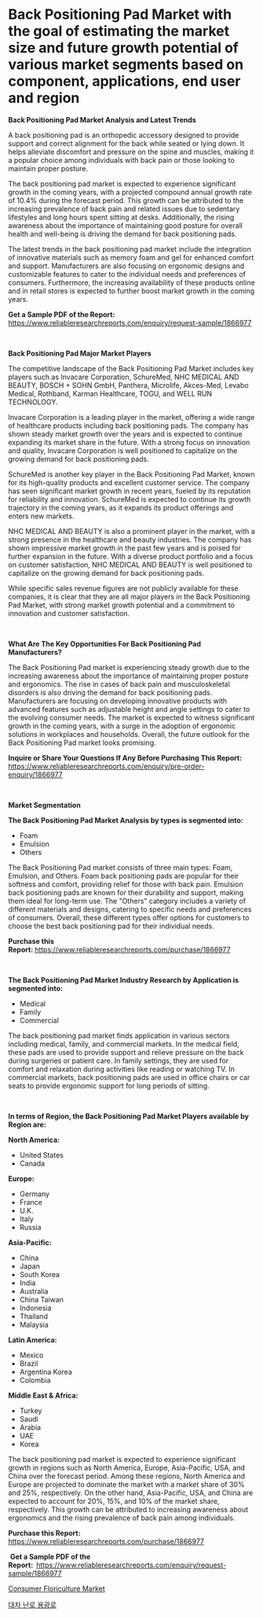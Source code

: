 <p><h1>Back Positioning Pad Market with the goal of estimating the market size and future growth potential of various market segments based on component, applications, end user and region</h1></p><p><strong>Back Positioning Pad Market Analysis and Latest Trends</strong></p>
<p><p>A back positioning pad is an orthopedic accessory designed to provide support and correct alignment for the back while seated or lying down. It helps alleviate discomfort and pressure on the spine and muscles, making it a popular choice among individuals with back pain or those looking to maintain proper posture.</p><p>The back positioning pad market is expected to experience significant growth in the coming years, with a projected compound annual growth rate of 10.4% during the forecast period. This growth can be attributed to the increasing prevalence of back pain and related issues due to sedentary lifestyles and long hours spent sitting at desks. Additionally, the rising awareness about the importance of maintaining good posture for overall health and well-being is driving the demand for back positioning pads.</p><p>The latest trends in the back positioning pad market include the integration of innovative materials such as memory foam and gel for enhanced comfort and support. Manufacturers are also focusing on ergonomic designs and customizable features to cater to the individual needs and preferences of consumers. Furthermore, the increasing availability of these products online and in retail stores is expected to further boost market growth in the coming years.</p></p>
<p><strong>Get a Sample PDF of the Report:&nbsp;</strong> <a href="https://www.reliableresearchreports.com/enquiry/request-sample/1866977">https://www.reliableresearchreports.com/enquiry/request-sample/1866977</a></p>
<p>&nbsp;</p>
<p><strong>Back Positioning Pad Major Market Players</strong></p>
<p><p>The competitive landscape of the Back Positioning Pad Market includes key players such as Invacare Corporation, SchureMed, NHC MEDICAL AND BEAUTY, BOSCH + SOHN GmbH, Panthera, Microlife, Akces-Med, Levabo Medical, Rothband, Karman Healthcare, TOGU, and WELL RUN TECHNOLOGY.</p><p>Invacare Corporation is a leading player in the market, offering a wide range of healthcare products including back positioning pads. The company has shown steady market growth over the years and is expected to continue expanding its market share in the future. With a strong focus on innovation and quality, Invacare Corporation is well positioned to capitalize on the growing demand for back positioning pads.</p><p>SchureMed is another key player in the Back Positioning Pad Market, known for its high-quality products and excellent customer service. The company has seen significant market growth in recent years, fueled by its reputation for reliability and innovation. SchureMed is expected to continue its growth trajectory in the coming years, as it expands its product offerings and enters new markets.</p><p>NHC MEDICAL AND BEAUTY is also a prominent player in the market, with a strong presence in the healthcare and beauty industries. The company has shown impressive market growth in the past few years and is poised for further expansion in the future. With a diverse product portfolio and a focus on customer satisfaction, NHC MEDICAL AND BEAUTY is well positioned to capitalize on the growing demand for back positioning pads.</p><p>While specific sales revenue figures are not publicly available for these companies, it is clear that they are all major players in the Back Positioning Pad Market, with strong market growth potential and a commitment to innovation and customer satisfaction.</p></p>
<p>&nbsp;</p>
<p><strong>What Are The Key Opportunities For Back Positioning Pad Manufacturers?</strong></p>
<p><p>The Back Positioning Pad market is experiencing steady growth due to the increasing awareness about the importance of maintaining proper posture and ergonomics. The rise in cases of back pain and musculoskeletal disorders is also driving the demand for back positioning pads. Manufacturers are focusing on developing innovative products with advanced features such as adjustable height and angle settings to cater to the evolving consumer needs. The market is expected to witness significant growth in the coming years, with a surge in the adoption of ergonomic solutions in workplaces and households. Overall, the future outlook for the Back Positioning Pad market looks promising.</p></p>
<p><strong>Inquire or Share Your Questions If Any Before Purchasing This Report:</strong> <a href="https://www.reliableresearchreports.com/enquiry/pre-order-enquiry/1866977">https://www.reliableresearchreports.com/enquiry/pre-order-enquiry/1866977</a></p>
<p>&nbsp;</p>
<p><strong>Market Segmentation</strong></p>
<p><strong>The Back Positioning Pad Market Analysis by types is segmented into:</strong></p>
<p><ul><li>Foam</li><li>Emulsion</li><li>Others</li></ul></p>
<p><p>The Back Positioning Pad market consists of three main types: Foam, Emulsion, and Others. Foam back positioning pads are popular for their softness and comfort, providing relief for those with back pain. Emulsion back positioning pads are known for their durability and support, making them ideal for long-term use. The "Others" category includes a variety of different materials and designs, catering to specific needs and preferences of consumers. Overall, these different types offer options for customers to choose the best back positioning pad for their individual needs.</p></p>
<p><strong>Purchase this Report:&nbsp;</strong><a href="https://www.reliableresearchreports.com/purchase/1866977">https://www.reliableresearchreports.com/purchase/1866977</a></p>
<p>&nbsp;</p>
<p><strong>The Back Positioning Pad Market Industry Research by Application is segmented into:</strong></p>
<p><ul><li>Medical</li><li>Family</li><li>Commercial</li></ul></p>
<p><p>The back positioning pad market finds application in various sectors including medical, family, and commercial markets. In the medical field, these pads are used to provide support and relieve pressure on the back during surgeries or patient care. In family settings, they are used for comfort and relaxation during activities like reading or watching TV. In commercial markets, back positioning pads are used in office chairs or car seats to provide ergonomic support for long periods of sitting.</p></p>
<p>&nbsp;</p>
<p><strong>In terms of Region, the Back Positioning Pad Market Players available by Region are:</strong></p>
<p>
    <p> <strong> North America: </strong>
        <ul>
            <li>United States</li>
            <li>Canada</li>
        </ul>
        </p> 
    <p> <strong> Europe: </strong>
        <ul>
            <li>Germany</li>
            <li>France</li>
            <li>U.K.</li>
            <li>Italy</li>
            <li>Russia</li>
        </ul>
        </p> 
    <p> <strong> Asia-Pacific: </strong>
        <ul>
            <li>China</li>
            <li>Japan</li>
            <li>South Korea</li>
            <li>India</li>
            <li>Australia</li>
            <li>China Taiwan</li>
            <li>Indonesia</li>
            <li>Thailand</li>
            <li>Malaysia</li>
        </ul>
        </p> 
    <p> <strong> Latin America: </strong>
        <ul>
            <li>Mexico</li>
            <li>Brazil</li>
            <li>Argentina Korea</li>
            <li>Colombia</li>
        </ul>
        </p> 
    <p> <strong> Middle East & Africa: </strong>
        <ul>
            <li>Turkey</li>
            <li>Saudi</li>
            <li>Arabia</li>
            <li>UAE</li>
            <li>Korea</li>
        </ul>
    </p>
    </p>
<p><p>The back positioning pad market is expected to experience significant growth in regions such as North America, Europe, Asia-Pacific, USA, and China over the forecast period. Among these regions, North America and Europe are projected to dominate the market with a market share of 30% and 25%, respectively. On the other hand, Asia-Pacific, USA, and China are expected to account for 20%, 15%, and 10% of the market share, respectively. This growth can be attributed to increasing awareness about ergonomics and the rising prevalence of back pain among individuals.</p></p>
<p><strong>Purchase this Report: </strong><a href="https://www.reliableresearchreports.com/purchase/1866977">https://www.reliableresearchreports.com/purchase/1866977</a></p>
<p>&nbsp;<strong>Get a Sample PDF of the Report:&nbsp;&nbsp;</strong><a href="https://www.reliableresearchreports.com/enquiry/request-sample/1866977">https://www.reliableresearchreports.com/enquiry/request-sample/1866977</a></p>
<p><strong></strong></p>
<p><p><a href="https://issuu.com/reportprime-2/docs/consumer-floriculture-market-size-2030.pptx">Consumer Floriculture Market</a></p><p><a href="https://github.com/TrevorKruvalis5678/Market-Research-Report-List-1/blob/main/17388907480.md">대차 난로 용광로</a></p></p>